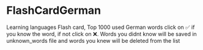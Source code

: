 # FlashCardGerman
Learning languages Flash card,
Top 1000 used German words
click on ✅ if you know the word, if not click on ❌.
Words you didnt know will be saved in unknown_words file and words you knew will be deleted from the list 

